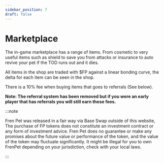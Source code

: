 ```yaml
---
sidebar_position: 7
draft: false
---
```


# Marketplace

The in-game marketplace has a range of items. From cosmetic to very useful items such as shield to save you from attacks or insurance to auto revive your pet if the TOD runs out and it dies.

All items in the shop are traded with $FP against a linear bonding curve, the delta for each item can be seen in the shop.

There is a 10% fee when buying items that goes to referrals (See below).

**Note: The referral system has been removed but if you were an early player that has referrals you will still earn these fees.**

:::note

Fren Pet was released in a fair way via Base Swap outside of this website, The purchase of FP tokens does not constitute an investment contract or any form of investment advice. Fren Pet does no guarantee or make any promises about the future value or performance of the token, and the value of the token may fluctuate significantly. It might be illegal for you to own FrenPet depending on your jurisdiction, check with your local laws.

:::
